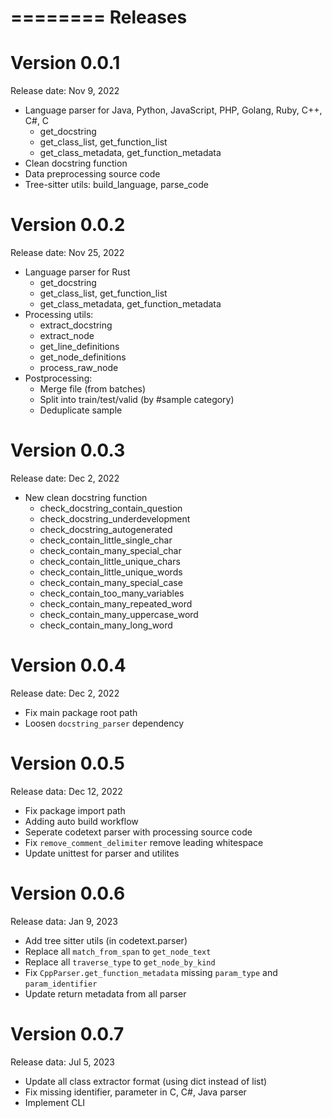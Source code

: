========
Releases
========

Version 0.0.1
=============
Release date: Nov 9, 2022

*  Language parser for Java, Python, JavaScript, PHP, Golang, Ruby, C++, C#, C
    * get_docstring
    * get_class_list, get_function_list
    * get_class_metadata, get_function_metadata
*  Clean docstring function
*  Data preprocessing source code
*  Tree-sitter utils: build_language, parse_code

Version 0.0.2
=============
Release date: Nov 25, 2022

*  Language parser for Rust
    * get_docstring
    * get_class_list, get_function_list
    * get_class_metadata, get_function_metadata
* Processing utils:
    * extract_docstring
    * extract_node
    * get_line_definitions
    * get_node_definitions
    * process_raw_node
* Postprocessing:
    * Merge file (from batches)
    * Split into train/test/valid (by #sample category)
    * Deduplicate sample

Version 0.0.3
=============
Release date: Dec 2, 2022

*  New clean docstring function
    * check_docstring_contain_question
    * check_docstring_underdevelopment
    * check_docstring_autogenerated
    * check_contain_little_single_char
    * check_contain_many_special_char
    * check_contain_little_unique_chars
    * check_contain_little_unique_words
    * check_contain_many_special_case
    * check_contain_too_many_variables
    * check_contain_many_repeated_word
    * check_contain_many_uppercase_word
    * check_contain_many_long_word

Version 0.0.4
=============
Release date: Dec 2, 2022

*  Fix main package root path
*  Loosen `docstring_parser` dependency

Version 0.0.5
=============
Release data: Dec 12, 2022

* Fix package import path
* Adding auto build workflow
* Seperate codetext parser with processing source code
* Fix `remove_comment_delimiter` remove leading whitespace
* Update unittest for parser and utilites

Version 0.0.6
=============
Release data: Jan 9, 2023

* Add tree sitter utils (in codetext.parser)
* Replace all `match_from_span` to `get_node_text`
* Replace all `traverse_type` to `get_node_by_kind`
* Fix `CppParser.get_function_metadata` missing `param_type` and `param_identifier`
* Update return metadata from all parser

Version 0.0.7
=============
Release data: Jul 5, 2023

* Update all class extractor format (using dict instead of list)
* Fix missing identifier, parameter in C, C#, Java parser
* Implement CLI

